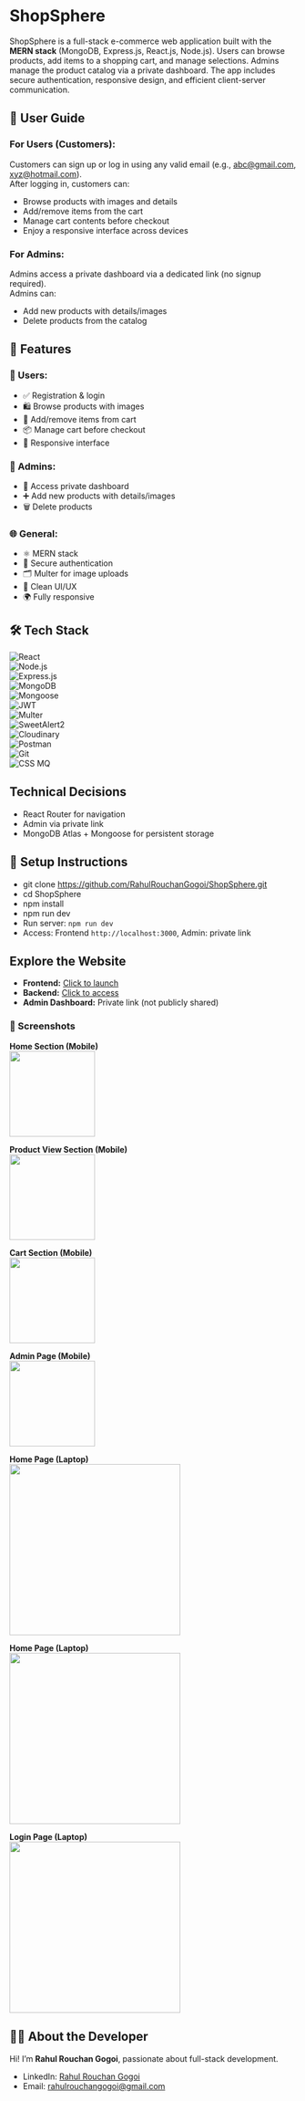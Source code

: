 # ShopSphere
ShopSphere is a full-stack e-commerce web application built with the **MERN stack** (MongoDB, Express.js, React.js, Node.js). Users can browse products, add items to a shopping cart, and manage selections. Admins manage the product catalog via a private dashboard. The app includes secure authentication, responsive design, and efficient client-server communication.

## 👥 User Guide
### For Users (Customers):
Customers can sign up or log in using any valid email (e.g., abc@gmail.com, xyz@hotmail.com).  
After logging in, customers can:  
* Browse products with images and details  
* Add/remove items from the cart  
* Manage cart contents before checkout  
* Enjoy a responsive interface across devices  

### For Admins:
Admins access a private dashboard via a dedicated link (no signup required).  
Admins can:  
* Add new products with details/images  
* Delete products from the catalog  

## 🚀 Features
### 🛒 Users:
* ✅ Registration & login  
* 🛍️ Browse products with images  
* 🛒 Add/remove items from cart  
* 📦 Manage cart before checkout  
* 📱 Responsive interface  

### 🔐 Admins:
* 🔗 Access private dashboard  
* ➕ Add new products with details/images  
* 🗑️ Delete products  

### 🌐 General:
* ⚛️ MERN stack  
* 🔐 Secure authentication  
* 🗂️ Multer for image uploads  
* 🎨 Clean UI/UX  
* 🌍 Fully responsive  

## 🛠️ Tech Stack
![React](https://img.shields.io/badge/React-20232A?style=for-the-badge&logo=react&logoColor=61DAFB&logoWidth=20)  
![Node.js](https://img.shields.io/badge/Node.js-339933?style=for-the-badge&logo=node.js&logoColor=white&logoWidth=20)  
![Express.js](https://img.shields.io/badge/Express.js-000000?style=for-the-badge&logo=express&logoColor=white&logoWidth=20)  
![MongoDB](https://img.shields.io/badge/MongoDB-47A248?style=for-the-badge&logo=mongodb&logoColor=white&logoWidth=20)  
![Mongoose](https://img.shields.io/badge/Mongoose-880000?style=for-the-badge&logo=mongodb&logoColor=white&logoWidth=20)  
![JWT](https://img.shields.io/badge/JWT-000000?style=for-the-badge&logo=jsonwebtokens&logoColor=white&logoWidth=20)  
![Multer](https://img.shields.io/badge/Multer-FF6F00?style=for-the-badge&logoColor=white&logoWidth=20)  
![SweetAlert2](https://img.shields.io/badge/SweetAlert2-FF6F61?style=for-the-badge&logoColor=white&logoWidth=20)  
![Cloudinary](https://img.shields.io/badge/Cloudinary-323232?style=for-the-badge&logoColor=white&logoWidth=20)  
![Postman](https://img.shields.io/badge/Postman-FF6C37?style=for-the-badge&logo=postman&logoColor=white&logoWidth=20)  
![Git](https://img.shields.io/badge/Git-F05032?style=for-the-badge&logo=git&logoColor=white&logoWidth=20)  
![CSS MQ](https://img.shields.io/badge/CSS-MediaQueries-1572B6?style=for-the-badge&logo=css3&logoColor=white&logoWidth=20)

## Technical Decisions
* React Router for navigation  
* Admin via private link  
* MongoDB Atlas + Mongoose for persistent storage  

## 🧾 Setup Instructions

* git clone https://github.com/RahulRouchanGogoi/ShopSphere.git
* cd ShopSphere
* npm install
* npm run dev
* Run server: `npm run dev`  
* Access: Frontend `http://localhost:3000`, Admin: private link



## Explore the Website

- **Frontend:** [Click to launch](https://shopsphere-ecom-frontend.onrender.com)  
- **Backend:** [Click to access](https://shopsphere-ecom-backend.onrender.com)  
- **Admin Dashboard:** Private link (not publicly shared)

### 📸 Screenshots

**Home Section (Mobile)**  
<img src="https://github.com/RahulRouchanGogoi/ShopSphere-Ecom-Using-MERN/blob/main/Readme%20Images/1.jpg" width="150"/>

**Product View Section (Mobile)**  
<img src="https://github.com/RahulRouchanGogoi/ShopSphere-Ecom-Using-MERN/blob/main/Readme%20Images/2.jpg" width="150"/>

**Cart Section (Mobile)**  
<img src="https://github.com/RahulRouchanGogoi/ShopSphere-Ecom-Using-MERN/blob/main/Readme%20Images/3.png" width="150"/>

**Admin Page (Mobile)**  
<img src="https://github.com/RahulRouchanGogoi/ShopSphere-Ecom-Using-MERN/blob/main/Readme%20Images/A4.jpg" width="150"/>

**Home Page (Laptop)**  
<img src="https://github.com/RahulRouchanGogoi/ShopSphere-Ecom-Using-MERN/blob/main/Readme%20Images/L1.png" width="300"/>

**Home Page (Laptop)**  
<img src="https://github.com/RahulRouchanGogoi/ShopSphere-Ecom-Using-MERN/blob/main/Readme%20Images/L2.png" width="300"/>

**Login Page (Laptop)**  
<img src="https://github.com/RahulRouchanGogoi/ShopSphere-Ecom-Using-MERN/blob/main/Readme%20Images/L3.png" width="300"/>


## 👨‍💻 About the Developer
Hi! I’m **Rahul Rouchan Gogoi**, passionate about full-stack development.  
- LinkedIn: [Rahul Rouchan Gogoi](http://www.linkedin.com/in/rahul-rouchan-gogoi-04072001r)  
- Email: rahulrouchangogoi@gmail.com
